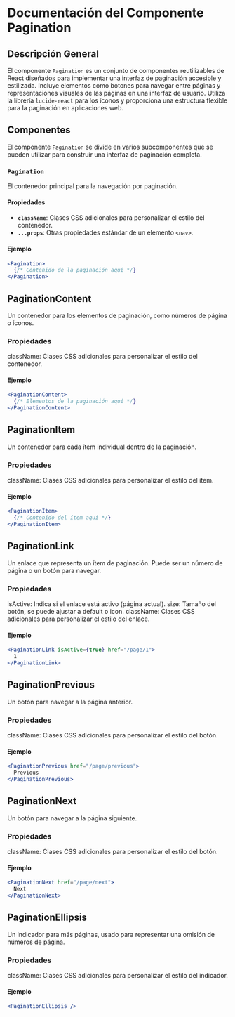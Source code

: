 # Documentación del Componente Pagination

## Descripción General

El componente `Pagination` es un conjunto de componentes reutilizables de React diseñados para implementar una interfaz de paginación accesible y estilizada. Incluye elementos como botones para navegar entre páginas y representaciones visuales de las páginas en una interfaz de usuario. Utiliza la librería `lucide-react` para los íconos y proporciona una estructura flexible para la paginación en aplicaciones web.

## Componentes

El componente `Pagination` se divide en varios subcomponentes que se pueden utilizar para construir una interfaz de paginación completa.

### `Pagination`

El contenedor principal para la navegación por paginación.

#### Propiedades

- **`className`**: Clases CSS adicionales para personalizar el estilo del contenedor.
- **`...props`**: Otras propiedades estándar de un elemento `<nav>`.

#### Ejemplo

```jsx
<Pagination>
  {/* Contenido de la paginación aquí */}
</Pagination>
```
## PaginationContent

Un contenedor para los elementos de paginación, como números de página o íconos.

### Propiedades

className: Clases CSS adicionales para personalizar el estilo del contenedor.

#### Ejemplo

```jsx
<PaginationContent>
  {/* Elementos de la paginación aquí */}
</PaginationContent>
```
## PaginationItem

Un contenedor para cada ítem individual dentro de la paginación.

### Propiedades

className: Clases CSS adicionales para personalizar el estilo del ítem.

#### Ejemplo

```jsx
<PaginationItem>
  {/* Contenido del ítem aquí */}
</PaginationItem>
```

## PaginationLink

Un enlace que representa un ítem de paginación. Puede ser un número de página o un botón para navegar.

### Propiedades

isActive: Indica si el enlace está activo (página actual).
size: Tamaño del botón, se puede ajustar a default o icon.
className: Clases CSS adicionales para personalizar el estilo del enlace.

#### Ejemplo

```jsx
<PaginationLink isActive={true} href="/page/1">
  1
</PaginationLink>
```

## PaginationPrevious

Un botón para navegar a la página anterior.

### Propiedades

className: Clases CSS adicionales para personalizar el estilo del botón.

#### Ejemplo

```jsx
<PaginationPrevious href="/page/previous">
  Previous
</PaginationPrevious>
```

## PaginationNext

Un botón para navegar a la página siguiente.

### Propiedades

className: Clases CSS adicionales para personalizar el estilo del botón.

#### Ejemplo

```jsx
<PaginationNext href="/page/next">
  Next
</PaginationNext>
```

## PaginationEllipsis

Un indicador para más páginas, usado para representar una omisión de números de página.

### Propiedades

className: Clases CSS adicionales para personalizar el estilo del indicador.

#### Ejemplo

```jsx
<PaginationEllipsis />
```